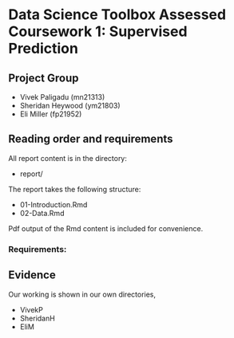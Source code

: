 # Data Science Toolbox Assessed Coursework 1: Supervised Prediction

## Project Group

- Vivek Paligadu (mn21313)
- Sheridan Heywood (ym21803)
- Eli Miller (fp21952)

## Reading order and requirements

All report content is in the directory:

* report/

The report takes the following structure:

* 01-Introduction.Rmd
* 02-Data.Rmd

Pdf output of the Rmd content is included for convenience.

### Requirements:



## Evidence

Our working is shown in our own directories,

* VivekP
* SheridanH
* EliM

